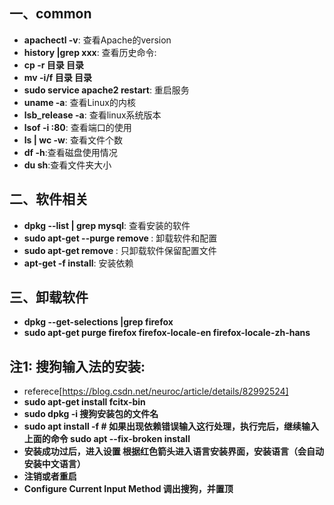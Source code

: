 ## 一、common
  * **apachectl -v**: 查看Apache的version
  *	**history |grep xxx**: 查看历史命令:
  * **cp -r 目录 目录**
  * **mv -i/f 目录 目录**
  * **sudo service apache2 restart**: 重启服务
  * **uname -a**: 查看Linux的内核
  * **lsb_release -a**: 查看linux系统版本
  * **lsof -i :80**: 查看端口的使用
  * **ls | wc -w**: 查看文件个数
  * **df -h**:查看磁盘使用情况
  * **du sh**:查看文件夹大小

## 二、软件相关
  * **dpkg --list | grep mysql**: 查看安装的软件
  * **sudo apt-get --purge remove <programname>**: 卸载软件和配置
  * **sudo apt-get remove <programname>**: 只卸载软件保留配置文件
  * **apt-get -f install**: 安装依赖

## 三、卸载软件
  * **dpkg --get-selections  |grep firefox** 
  * **sudo apt-get purge firefox firefox-locale-en firefox-locale-zh-hans** 





## 注1: 搜狗输入法的安装:
  * referece[https://blog.csdn.net/neuroc/article/details/82992524]
  * **sudo apt-get install fcitx-bin**
  * **sudo dpkg -i 搜狗安装包的文件名**
  * **sudo apt install -f # 如果出现依赖错误输入这行处理，执行完后，继续输入上面的命令 sudo apt --fix-broken install**
  * **安装成功过后，进入设置 根据红色箭头进入语言安装界面，安装语言（会自动安装中文语言）**
  * **注销或者重启**
  * **Configure Current Input Method 调出搜狗，并置顶**
